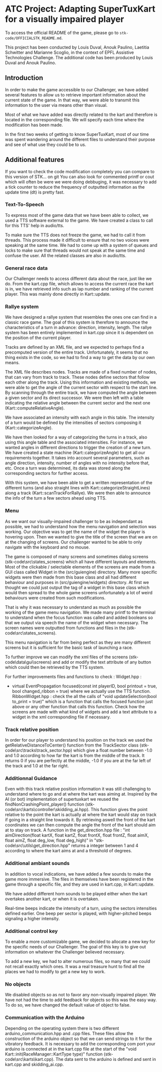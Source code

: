 # ATC Project: Adapting SuperTuxKart for a visually impaired player

To access the official README of the game, please go to ``stk-code/OFFICIALSTK_README.md``.

This project has been conducted by Louis Duval, Anouk Paulino, Laetitia Schwitter and Marianne Scoglio, in the context of EPFL Assistive Technologies Challenge. The additional code has been produced by Louis Duval and Anouk Paulino.

## Introduction

In order to make the game accessible to our Challenger, we have added several features to allow us to retrieve important information about the current state of the game. In that way, we were able to transmit this information to the user via means other than visual.

Most of what we have added was directly related to the kart and therefore is located in the corresponding file. We will specify each time where the modification has been made.

In the first two weeks of getting to know SuperTuxKart, most of our time was spent wandering around the different files to understand their purpose and see of what use they could be to us. 

## Additional features

If you want to check the code modification completely you can compare to this version of STK... on git 
You can also look for commented printf or cout which will often be were we were doing debbuging, it was necessary to add a tick counter to reduce the frequency of outputted information as the update time (dt) is pretty fast.

### Text-To-Speech

To express most of the game data that we have been able to collect, we used a TTS software external to the game. We have created a class to call for this TTS' help in audio/tts.

To make sure the TTS does not freeze the game, we had to call it from threads. This process made it difficult to ensure that no two voices were speaking at the same time. We had to come up with a system of queues and locks to make sure that threads would not speak at the same time and confuse the user. All the related classes are also in audio/tts.

### General race data

Our Challenger needs to access different data about the race, just like we do. From the kart.cpp file, which allows to access the current race the kart is in, we have retrieved info such as lap number and ranking of the current player. This was mainly done directly in Kart::update.

### Rallye system

We have designed a rallye system that resembles the ones one can find in a classic race game. The goal of this system is therefore to announce the characteristics of a turn in advance: direction, intensity, length. The rallye system has been entirely implemented in kart.cpp since it is dependent on the position of the current player.

Tracks are defined by an XML file, and we expected to perhaps find a precomputed version of the entire track. Unfortunately, it seems that no thing exists in the code, so we had to find a way to get the data by our own means.

The XML file describes nodes. Tracks are made of a fixed number of nodes, that can vary from track to track. These nodes define sectors that follow each other along the track. Using this information and existing methods, we were able to get the angle of the current sector with respect to the start line. By scanning through the entire track, we have computed the angle between a given sector and its direct successor. We were then left with a table indicating the relative angle between the current sector and the next one (Kart::computeRelativeAngle). 

We have associated an intensity with each angle in this table. The intensity of a turn would be defined by the intensities of sectors composing it (Kart::categorizeAngle). 

We have then looked for a way of categorizing the turns in a track, also using this angle table and the associated intensities. For instance, we wanted angles in different directions to trigger the creation of a new turn. We have created a state machine (Kart::categorizeAngle) to get all our requirements together. It takes into account several parameters, such as angle direction, intensity, number of angles with no intensity before that, etc. Once a turn was determined, its data was stored along the corresponding sectors for further access.

With this system, we have been able to get a written representation of the different turns (and also straight lines with Kart::categorizeStraightLines) along a track (Kart::scanTrackForRallye). We were then able to announce the info of the turn a few sectors ahead using TTS.

### Menu

As we want our visually-impaired challenger to be as independant as possible, we had to understand how the menu navigation and selection was working. Our objective was to get the name of the widget the player is hovering upon. Then we wanted to give the title of the screen that we are on at the changing of screens. Our challenger wanted to be able to only navigate with the keyboard and no mouse.

The game is composed of many screens and sometimes dialog screens (stk-code\src\states_screens) which all have different layouts and elements. Most of the clickable / selectable elements of the screens are made from a GUI class called Widget in the (src/guiengine) directory.
Many more specific widgets were then made from this base class and all had different behaviour and purposes in (src/guiengine/widgets) directory. At first we thought we could just output the tag of a widget in this base class which would then spread to the whole game screens unfortunately a lot of weird behaviours were created from such modifications.

That is why it was necessary to understand as much as possible the working of the game menu navigation. We made many printf to the terminal to understand when the focus function was called and added booleans so that we output via speech the name of the widget when necessary.
The screen names were outputted from functions and files in the (stk-code\src\states_screens).

This menu navigation is far from being perfect as they are many different screens but it is sufficient for the basic task of launching a race.

To further improve we can modify the xml files of the screens (stk-code\data\gui\screens) and add or modify the text attribute of any button which could then be retrieved by the TTS system. 

For further improvements files and functions to check : 
Widget.hpp : 
- virtual EventPropagation focused(const int playerID, bool printout = true, bool changed_ribbon = true) where we actually use the TTS function. 
RibbonWidget.hpp : check the all the calls of "void updateSelection(bool to_print = true)" which is a function that calls the focused function just above or any other function that calls this function. 
Check how the screens are made with what kind of widgets and add a text attribute to a widget in the xml corresponding file if necessary.

### Track relative position

In order for our player to understand his position on the track we used the getRelativeDistanceToCenter() function from the TrackSector class (stk-code\src\tracks\track_sector.hpp) which give a float number between -1.0 and 1.0 according to how far the kart is from the middle of the track. It returns 0 if you are perfectly at the middle, -1.0 if you are at the far left of the track and 1.0 at the far right. 

### Additionnal Guidance 

Even with this track relative position information it was still challenging to understand where to go and at where the kart was aiming at. Inspired by the AI (or bot) implementation of supertuxkart we reused the findNonCrashingPoint_player() function (stk-code\src\karts\controller\skidding_ai.hpp). This function gives the point relative to the point the kart is actually at where the kart would stay on track if going in a straight line towards it. By retrieving aswell the front of the kart coordinates we can then compute the angle the front of the kart should aim at to stay on track. A function in the get_direction.hpp file : "int aimDirection(float kartX, float kartZ, float frontX, float frontZ, float aimX, float aimZ, float deg_low, float deg_high)" in "stk-code\src\utils\get_direction.hpp" returns a integer between 1 and 4 according to where the kart aims at and a threshold of degrees. 

### Additional ambiant sounds

In addition to vocal indications, we have added a few sounds to make the game more immersive. The files in themselves have been registered in the game through a specific file, and they are used in kart.cpp, in Kart::update.

We have added different horn sounds to be played either when the kart overtakes another kart, or when it is overtaken.

Real-time beeps indicate the intensity of a turn, using the sectors intensities defined earlier. One beep per sector is played, with higher-pitched beeps signaling a higher intensity.

### Additional control key

To enable a more customizable game, we decided to allocate a new key for the specific needs of our Challenger. The goal of this key is to give out information on whatever the Challenger believed necessary. 

To add a new key, we had to alter numerous files, so many that we could not recall exactly which ones. It was a real treasure hunt to find all the places we had to modify to get a new key to work.

### No objects

We disabled objects so as not to favor any non-visually impaired player. We have not had the time to add feedback for objects so this was the easy way. To do so, we have changed the default value of object to false.

### Communication with the Arduino

Depending on the operating system there is two different arduino_communication.hpp and .cpp files. These files allow the construction of the arduino object so that we can send strings to it for the vibratory feedback. It is necessary to add the corresponding com port your arduino is connected at in the kart.cpp file at the start of the "void Kart::init(RaceManager::KartType type)" function (stk-code\src\karts\kart.cpp).
The data sent to the arduino is defined and sent in kart.cpp and skidding_ai.cpp.